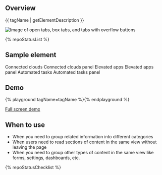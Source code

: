 ## Overview

{{ tagName | getElementDescription }}

<uxdot-example width-adjustment="872px">
  <img src="{{ './tabs-sample.png' | url }}" alt="Image of open tabs, box tabs, and tabs with overflow buttons">
</uxdot-example>


{% repoStatusList %}


## Sample element

<rh-tabs>
  <rh-tab slot="tab">Connected clouds</rh-tab>
  <rh-tab-panel>Connected clouds panel</rh-tab-panel>
  <rh-tab slot="tab">Elevated apps</rh-tab>
  <rh-tab-panel>Elevated apps panel</rh-tab-panel>
  <rh-tab slot="tab">Automated tasks</rh-tab>
  <rh-tab-panel>Automated tasks panel</rh-tab-panel>
</rh-tabs>


## Demo

{% playground tagName=tagName %}{% endplayground %}

<rh-cta><a href="{{ './demo/' | url }}">Full screen demo</a></rh-cta>


## When to use
- When you need to group related information into different categories
- When users need to read sections of content in the same view without leaving the page
- When you need to group other types of content in the same view like forms, settings, dashboards, etc.


{% repoStatusChecklist %}
